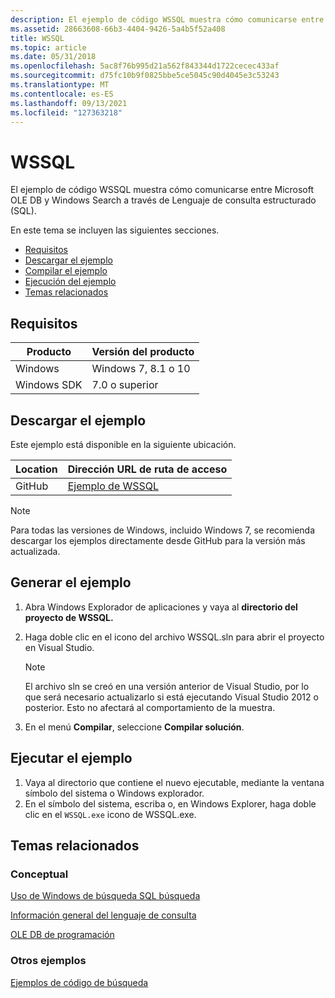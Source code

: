 ```yaml
---
description: El ejemplo de código WSSQL muestra cómo comunicarse entre Microsoft OLE DB y Windows Search a través de Lenguaje de consulta estructurado (SQL).
ms.assetid: 28663608-66b3-4404-9426-5a4b5f52a408
title: WSSQL
ms.topic: article
ms.date: 05/31/2018
ms.openlocfilehash: 5ac8f76b995d21a562f843344d1722cecec433af
ms.sourcegitcommit: d75fc10b9f0825bbe5ce5045c90d4045e3c53243
ms.translationtype: MT
ms.contentlocale: es-ES
ms.lasthandoff: 09/13/2021
ms.locfileid: "127363218"
---
```

# <a name="wssql"></a>WSSQL

El ejemplo de código WSSQL muestra cómo comunicarse entre Microsoft OLE DB y Windows Search a través de Lenguaje de consulta estructurado (SQL).

En este tema se incluyen las siguientes secciones.

- [Requisitos](#requirements)
- [Descargar el ejemplo](#downloading-the-sample)
- [Compilar el ejemplo](#building-the-sample)
- [Ejecución del ejemplo](#running-the-sample)
- [Temas relacionados](#related-topics)

## <a name="requirements"></a>Requisitos

| Producto     | Versión del producto          |
|-------------|--------------------------|
| Windows     | Windows 7, 8.1 o 10    |
| Windows SDK | 7.0 o superior           |

## <a name="downloading-the-sample"></a>Descargar el ejemplo

Este ejemplo está disponible en la siguiente ubicación.

| Location      | Dirección URL de ruta de acceso                                                                  |
|---------------|---------------------------------------------------------------------------|
| GitHub        | [Ejemplo de WSSQL](https://github.com/Microsoft/Windows-classic-samples/tree/master/Samples/Win7Samples/winui/WindowsSearch/WSSQL)           |

> [!NOTE]  
> Para todas las versiones de Windows, incluido Windows 7, se recomienda descargar los ejemplos directamente desde GitHub para la versión más actualizada.

## <a name="building-the-sample"></a>Generar el ejemplo

1. Abra Windows Explorador de aplicaciones y vaya al **directorio del proyecto de WSSQL.**
2. Haga doble clic en el icono del archivo WSSQL.sln para abrir el proyecto en Visual Studio.
    > [!NOTE]  
    > El archivo sln se creó en una versión anterior de Visual Studio, por lo que será necesario actualizarlo si está ejecutando Visual Studio 2012 o posterior. Esto no afectará al comportamiento de la muestra.

3. En el menú **Compilar**, seleccione **Compilar solución**.

## <a name="running-the-sample"></a>Ejecutar el ejemplo

1. Vaya al directorio que contiene el nuevo ejecutable, mediante la ventana símbolo del sistema o Windows explorador.
2. En el símbolo del sistema, escriba o, en Windows Explorer, haga doble clic en el `WSSQL.exe` icono de WSSQL.exe.

## <a name="related-topics"></a>Temas relacionados

### <a name="conceptual"></a>Conceptual

[Uso de Windows de búsqueda SQL búsqueda](-search-sql-windowssearch-entry.md)

[Información general del lenguaje de consulta](-search-sql-generalqueryinfo.md)

[OLE DB de programación](/cpp/data/oledb/ole-db-programming-overview)

### <a name="other-samples"></a>Otros ejemplos

[Ejemplos de código de búsqueda](-search-samples-ovw.md)
